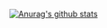 [![Anurag's github stats](https://github-readme-stats.vercel.app/api?username=Hikali-47041)](https://github.com/anuraghazra/github-readme-stats)

